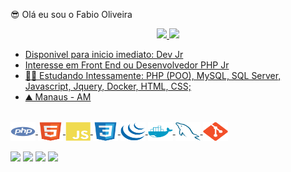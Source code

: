 😎 Olá eu sou o Fabio Oliveira

<div align="center">
  <a href="https://github.com/fabiooliveira">
  <img height="180em" src="https://github-readme-stats.vercel.app/api?username=fabiooliveira&show_icons=true&theme=merko&include_all_commits=true&count_private=true"/>
  <img height="180em" src="https://github-readme-stats.vercel.app/api/top-langs/?username=fabiooliveira&layout=compact&langs_count=7&theme=merko"/>
</div>
  
 
- Disponivel para inicio imediato: Dev Jr
- Interesse em Front End ou Desenvolvedor PHP Jr
- 👨‍💻 Estudando Intessamente: PHP (POO), MySQL, SQL Server, Javascript, Jquery, Docker, HTML, CSS;
- ⛰ Manaus - AM 

  
<div style="display: inline_block"><br>
  <img align="center" alt="Fabio-Js" height="30" width="40" src="https://raw.githubusercontent.com/devicons/devicon/master/icons/php/php-plain.svg">
  <img align="center" alt="Rafa-HTML" height="30" width="40" src="https://raw.githubusercontent.com/devicons/devicon/master/icons/html5/html5-original.svg">
   <img align="center" alt="Rafa-Js" height="30" width="40" src="https://raw.githubusercontent.com/devicons/devicon/master/icons/javascript/javascript-plain.svg">
  <img align="center" alt="Rafa-CSS" height="30" width="40" src="https://raw.githubusercontent.com/devicons/devicon/master/icons/css3/css3-original.svg">
  <img align="center" alt="Rafa-React" height="30" width="40" src="https://raw.githubusercontent.com/devicons/devicon/master/icons/jquery/jquery-plain.svg">
  <img align="center" alt="Rafa-React" height="30" width="40" src="https://raw.githubusercontent.com/devicons/devicon/master/icons/docker/docker-plain.svg">
  <img align="center" alt="Rafa-React" height="30" width="40" src="https://raw.githubusercontent.com/devicons/devicon/master/icons/mysql/mysql-plain.svg">
  <img align="center" alt="Rafa-React" height="30" width="40" src="https://raw.githubusercontent.com/devicons/devicon/master/icons/git/git-plain.svg">
  
</div>
  
  <br/>
  
 <div> 
    <a href="https://instagram.com/fabio.oficial" target="_blank"><img src="https://img.shields.io/badge/-Instagram-%23E4405F?style=for-the-badge&logo=instagram&logoColor=white" target="_blank"></a>
  <a href = "mailto:fabiodiego91@gmail.com"><img src="https://img.shields.io/badge/-Gmail-%23333?style=for-the-badge&logo=gmail&logoColor=white" target="_blank"></a>
  <a href="https://www.linkedin.com/in/fabio-oliveira-302433147/" target="_blank"><img src="https://img.shields.io/badge/-LinkedIn-%230077B5?style=for-the-badge&logo=linkedin&logoColor=white" target="_blank"></a>
    <a href=https://api.whatsapp.com/send?phone=5547997631633&text=Ol%C3%A1%20Mundo!" target="_blank"><img src="https://img.shields.io/badge/-whatsapp-%23E4405F?style=for-the-badge&logo=whatsapp&logoColor=white" target="_blank"></a>
 </div>
  

